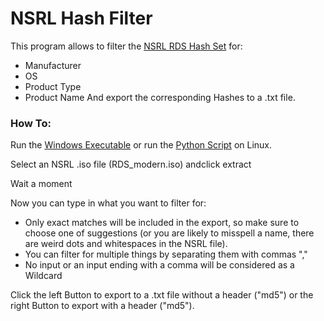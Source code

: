 # NSRL Hash Filter

This program allows to filter the [NSRL RDS Hash Set](https://www.nist.gov/itl/ssd/software-quality-group/national-software-reference-library-nsrl/nsrl-download/current-rds) for:
* Manufacturer
* OS
* Product Type
* Product Name
And export the corresponding Hashes to a .txt file.

### How To:

Run the [Windows Executable](https://github.com/xHascox/NSRL-Hash-Filter/blob/master/EXE/NSRLHashExporter_best.exe) or run the [Python Script](https://github.com/xHascox/NSRL-Hash-Filter/tree/master/Source) on Linux.

Select an NSRL .iso file (RDS_modern.iso) andclick extract

Wait a moment

Now you can type in what you want to filter for:
* Only exact matches will be included in the export, so make sure to choose one of suggestions (or you are likely to misspell a name, there are weird dots and whitespaces in the NSRL file). 
* You can filter for multiple things by separating them with commas ","
* No input or an input ending with a comma will be considered as a Wildcard

Click the left Button to export to a .txt file without a header ("md5") or the right Button to export with a header ("md5").

